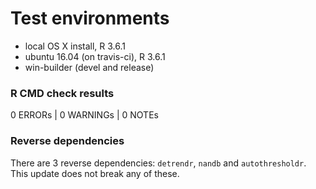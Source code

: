 # Test environments
* local OS X install, R 3.6.1
* ubuntu 16.04 (on travis-ci), R 3.6.1
* win-builder (devel and release)

### R CMD check results
0 ERRORs | 0 WARNINGs | 0 NOTEs

### Reverse dependencies
There are 3 reverse dependencies: `detrendr`, `nandb` and `autothresholdr`. This update does not break any of these. 
    
    